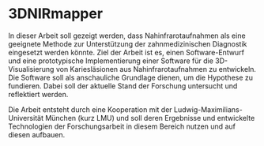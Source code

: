 # 3DNIRmapper

In dieser Arbeit soll gezeigt werden, dass Nahinfrarotaufnahmen als eine geeignete Methode zur Unterstützung der zahnmedizinischen Diagnostik eingesetzt werden könnte. Ziel der Arbeit ist es, einen Software-Entwurf und eine prototypische Implementierung einer Software für die 3D-Visualisierung von Kariesläsionen aus Nahinfrarotaufnahmen zu entwickeln. Die Software soll als anschauliche Grundlage dienen, um die Hypothese zu fundieren. Dabei soll der aktuelle Stand der Forschung untersucht und reflektiert werden. 

Die Arbeit entsteht durch eine Kooperation mit der Ludwig-Maximilians-Universität München (kurz LMU) und soll deren Ergebnisse und entwickelte Technologien der Forschungsarbeit in diesem Bereich nutzen und auf diesen aufbauen. 
